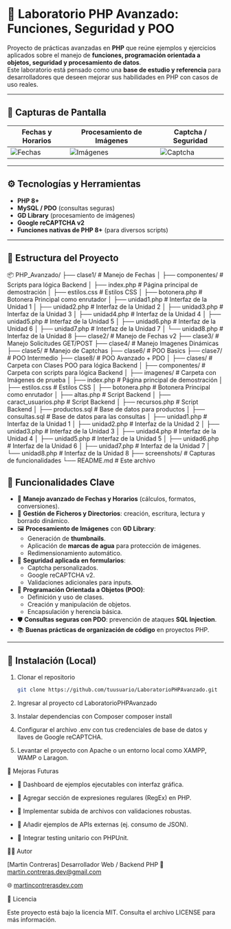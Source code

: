 # 🧪 Laboratorio PHP Avanzado: Funciones, Seguridad y POO

Proyecto de prácticas avanzadas en **PHP** que reúne ejemplos y ejercicios aplicados sobre el manejo de **funciones, programación orientada a objetos, seguridad y procesamiento de datos**.  
Este laboratorio está pensado como una **base de estudio y referencia** para desarrolladores que deseen mejorar sus habilidades en PHP con casos de uso reales.

---

## 📸 Capturas de Pantalla

| Fechas y Horarios                   | Procesamiento de Imágenes               | Captcha / Seguridad                   |
| ----------------------------------- | --------------------------------------- | ------------------------------------- |
| ![Fechas](./screenshots/fechas.png) | ![Imágenes](./screenshots/imagenes.png) | ![Captcha](./screenshots/captcha.png) |

---

## ⚙️ Tecnologías y Herramientas

- **PHP 8+**
- **MySQL / PDO** (consultas seguras)
- **GD Library** (procesamiento de imágenes)
- **Google reCAPTCHA v2**
- **Funciones nativas de PHP 8+** (para diversos scripts)

---

## 📂 Estructura del Proyecto

📦 PHP_Avanzado/
├── clase1/ # Manejo de Fechas
│ ├── componentes/ # Scripts para lógica Backend
│ ├── index.php # Página principal de demostración
│ ├── estilos.css # Estilos CSS
│ ├── botonera.php # Botonera Principal como enrutador
│ ├── unidad1.php # Interfaz de la Unidad 1
│ ├── unidad2.php # Interfaz de la Unidad 2
│ ├── unidad3.php # Interfaz de la Unidad 3
│ ├── unidad4.php # Interfaz de la Unidad 4
│ ├── unidad5.php # Interfaz de la Unidad 5
│ ├── unidad6.php # Interfaz de la Unidad 6
│ ├── unidad7.php # Interfaz de la Unidad 7
│ └── unidad8.php # Interfaz de la Unidad 8
├── clase2/ # Manejo de Fechas v2
├── clase3/ # Manejo Solicitudes GET/POST
├── clase4/ # Manejo Imagenes Dinámicas
├── clase5/ # Manejo de Captchas
├── clase6/ # POO Basics
├── clase7/ # POO Intermedio
├── clase8/ # POO Avanzado + PDO
│ ├── clases/ # Carpeta con Clases POO para lógica Backend
│ ├── componentes/ # Carpeta con scripts para lógica Backend
│ ├── imagenes/ # Carpeta con Imágenes de prueba
│ ├── index.php # Página principal de demostración
│ ├── estilos.css # Estilos CSS
│ ├── botonera.php # Botonera Principal como enrutador
│ ├── altas.php # Script Backend
│ ├── caract_usuarios.php # Script Backend
│ ├── recursos.php # Script Backend
│ ├── productos.sql # Base de datos para productos
│ ├── consultas.sql # Base de datos para las consultas
│ ├── unidad1.php # Interfaz de la Unidad 1
│ ├── unidad2.php # Interfaz de la Unidad 2
│ ├── unidad3.php # Interfaz de la Unidad 3
│ ├── unidad4.php # Interfaz de la Unidad 4
│ ├── unidad5.php # Interfaz de la Unidad 5
│ ├── unidad6.php # Interfaz de la Unidad 6
│ ├── unidad7.php # Interfaz de la Unidad 7
│ └── unidad8.php # Interfaz de la Unidad 8
├── screenshots/ # Capturas de funcionalidades
└── README.md # Este archivo

## 🚀 Funcionalidades Clave

- 📅 **Manejo avanzado de Fechas y Horarios** (cálculos, formatos, conversiones).
- 📂 **Gestión de Ficheros y Directorios**: creación, escritura, lectura y borrado dinámico.
- 🖼️ **Procesamiento de Imágenes** con **GD Library**:
  - Generación de **thumbnails**.
  - Aplicación de **marcas de agua** para protección de imágenes.
  - Redimensionamiento automático.
- 🔐 **Seguridad aplicada en formularios**:
  - Captcha personalizados.
  - Google reCAPTCHA v2.
  - Validaciones adicionales para inputs.
- 🧩 **Programación Orientada a Objetos (POO)**:
  - Definición y uso de clases.
  - Creación y manipulación de objetos.
  - Encapsulación y herencia básica.
- 🛡️ **Consultas seguras con PDO**: prevención de ataques **SQL Injection**.
- 📚 **Buenas prácticas de organización de código** en proyectos PHP.

---

## 🔧 Instalación (Local)

1. Clonar el repositorio

   ```bash
   git clone https://github.com/tuusuario/LaboratorioPHPAvanzado.git

   ```

2. Ingresar al proyecto
   cd LaboratorioPHPAvanzado

3. Instalar dependencias con Composer
   composer install

4. Configurar el archivo .env con tus credenciales de base de datos y llaves de Google reCAPTCHA.

5. Levantar el proyecto con Apache o un entorno local como XAMPP, WAMP o Laragon.


📝  Mejoras Futuras

- 🧩 Dashboard de ejemplos ejecutables con interfaz gráfica.

- 🧩 Agregar sección de expresiones regulares (RegEx) en PHP.

- 🧩 Implementar subida de archivos con validaciones robustas.

- 🧩 Añadir ejemplos de APIs externas (ej. consumo de JSON).

- 🧩 Integrar testing unitario con PHPUnit.

🧑‍💻 Autor

[Martin Contreras]
Desarrollador Web / Backend PHP
📧 martin.contreras.dev@gmail.com

🌐 [martincontrerasdev.com](https://martincontrerasdev.com/)

📄 Licencia

Este proyecto está bajo la licencia MIT. Consulta el archivo LICENSE para más información.
